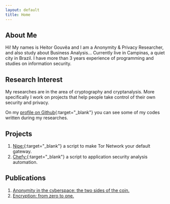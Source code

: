 ```yaml
---
layout: default
title: Home
---
```


## About Me

Hi! My names is Heitor Gouvêa and I am a Anonymity & Privacy Researcher,
 and also study about Business Analysis...
Currently live in Campinas, a quiet city in Brazil. I have more than 3 years experience
of programming and studies on information security.

## Research Interest

My researches are in the area of cryptography and cryptanalysis.
More specifically I work on projects that help people take control of their own security and privacy.

On my [profile on Github](https://github.com/GouveaHeitor){:target="_blank"} you can see
some of my codes written during my researches.

## Projects

1. [Nipe:](https://github.com/GouveaHeitor/nipe){:target="_blank"} a script to make Tor Network your default gateway.
2. [Chefy:](https://github.com/GouveaHeitor/chefy){:target="_blank"} a script to application security analysis automation.

## Publications

1. [Anonymity in the cyberspace: the two sides of the coin.](/publications/anonymity-the-two-sides-of-the-coin.pdf)
2. [Encryption: from zero to one.](/publications/encryption-from-zero-to-one.pdf)
